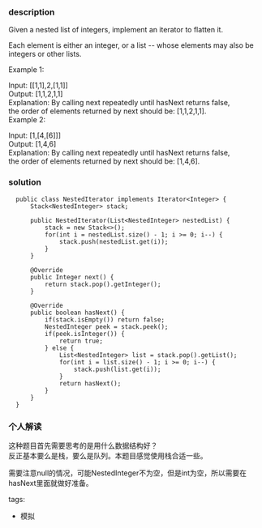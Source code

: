 ### description    
  Given a nested list of integers, implement an iterator to flatten it.  
    
  Each element is either an integer, or a list -- whose elements may also be integers or other lists.  
    
  Example 1:  
    
  Input: [[1,1],2,[1,1]]  
  Output: [1,1,2,1,1]  
  Explanation: By calling next repeatedly until hasNext returns false,   
               the order of elements returned by next should be: [1,1,2,1,1].  
  Example 2:  
    
  Input: [1,[4,[6]]]  
  Output: [1,4,6]  
  Explanation: By calling next repeatedly until hasNext returns false,   
               the order of elements returned by next should be: [1,4,6].  
### solution    
```    
  public class NestedIterator implements Iterator<Integer> {  
      Stack<NestedInteger> stack;  
    
      public NestedIterator(List<NestedInteger> nestedList) {  
          stack = new Stack<>();  
          for(int i = nestedList.size() - 1; i >= 0; i--) {  
              stack.push(nestedList.get(i));  
          }  
      }  
    
      @Override  
      public Integer next() {  
          return stack.pop().getInteger();  
      }  
    
      @Override  
      public boolean hasNext() {  
          if(stack.isEmpty()) return false;  
          NestedInteger peek = stack.peek();  
          if(peek.isInteger()) {  
              return true;  
          } else {  
              List<NestedInteger> list = stack.pop().getList();  
              for(int i = list.size() - 1; i >= 0; i--) {  
                  stack.push(list.get(i));  
              }  
              return hasNext();  
          }  
      }  
  }  
```    
    
### 个人解读    
  这种题目首先需要思考的是用什么数据结构好？  
  反正基本要么是栈，要么是队列。本题目感觉使用栈合适一些。  
    
  需要注意null的情况，可能NestedInteger不为空，但是int为空，所以需要在hasNext里面就做好准备。  
    
tags:    
  -  模拟  
